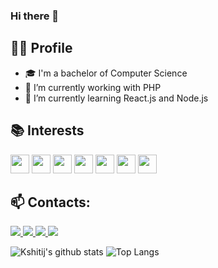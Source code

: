 ### Hi there 👋

<!--
**wellysonvie/wellysonvie** is a ✨ _special_ ✨ repository because its `README.md` (this file) appears on your GitHub profile.
-->
## 👨‍💻 Profile
- 🎓 I'm a bachelor of Computer Science
- 🔭 I’m currently working with PHP
- 🌱 I’m currently learning React.js and Node.js

## 📚 Interests
<p>
	<img src="https://devicon.dev/devicon.git/icons/html5/html5-original-wordmark.svg" height="30" width="30">
	<img src="https://devicon.dev/devicon.git/icons/css3/css3-original-wordmark.svg" height="30" width="30">
	<img src="https://devicon.dev/devicon.git/icons/javascript/javascript-original.svg" height="30" width="30">
	<img src="https://devicon.dev/devicon.git/icons/react/react-original-wordmark.svg" height="30" width="30">
	<img src="https://devicon.dev/devicon.git/icons/nodejs/nodejs-original.svg" height="30" width="30">
	<img src="https://devicon.dev/devicon.git/icons/php/php-original.svg" height="30" width="30">
	<img src="https://devicon.dev/devicon.git/icons/laravel/laravel-plain-wordmark.svg" height="30" width="30">
</p>

## 📫 Contacts:

<p>
	<a target="_blank" href="https://www.linkedin.com/in/wellyson-vieira-b0651b178">
		<img src="https://img.shields.io/static/v1?label=&message=Linkedin&color=2867B2&style=flat-square&logo=linkedin&logoColor=white">
	</a>
	<a target="_blank" href="mailto:wellysonvie@gmail.com">
    		<img src="https://img.shields.io/static/v1?label=&message=E-mail&color=0060aa&style=flat-square&logo=microsoft%20Outlook&logoColor=white">
  	</a>
  	<a target="_blank" href="https://www.facebook.com/wellyson.fla">
		<img src="https://img.shields.io/static/v1?label=&message=Facebook&color=1673ea&style=flat-square&logo=facebook&logoColor=white">
	</a>
	<a target="_blank" href="https://twitter.com/wellysonvie">
		<img src="https://img.shields.io/static/v1?label=&message=Twitter&color=1da1f2&style=flat-square&logo=twitter&logoColor=white">
	</a>
</p>

![Kshitij's github stats](https://github-readme-stats.vercel.app/api?username=wellysonvie&hide=contribs,prs&show_icons=true&hide_border=true&title_color=000)
![Top Langs](https://github-readme-stats.vercel.app/api/top-langs/?username=wellysonvie&layout=compact&hide_border=true)

